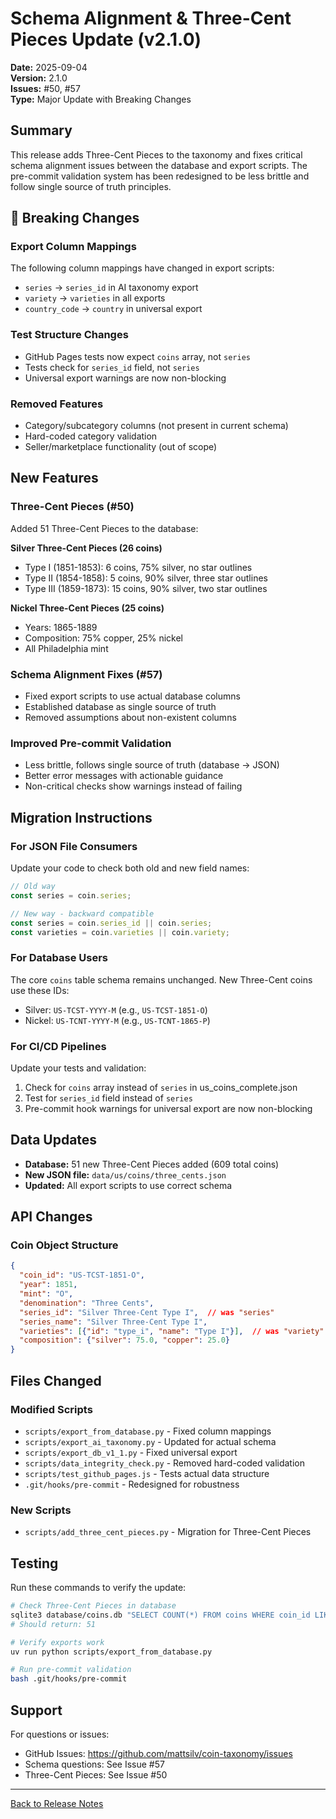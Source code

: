 # Schema Alignment & Three-Cent Pieces Update (v2.1.0)

**Date:** 2025-09-04  
**Version:** 2.1.0  
**Issues:** #50, #57  
**Type:** Major Update with Breaking Changes

## Summary

This release adds Three-Cent Pieces to the taxonomy and fixes critical schema alignment issues between the database and export scripts. The pre-commit validation system has been redesigned to be less brittle and follow single source of truth principles.

## 🚨 Breaking Changes

### Export Column Mappings
The following column mappings have changed in export scripts:
- `series` → `series_id` in AI taxonomy export
- `variety` → `varieties` in all exports  
- `country_code` → `country` in universal export

### Test Structure Changes
- GitHub Pages tests now expect `coins` array, not `series`
- Tests check for `series_id` field, not `series`
- Universal export warnings are now non-blocking

### Removed Features
- Category/subcategory columns (not present in current schema)
- Hard-coded category validation
- Seller/marketplace functionality (out of scope)

## New Features

### Three-Cent Pieces (#50)
Added 51 Three-Cent Pieces to the database:

**Silver Three-Cent Pieces (26 coins)**
- Type I (1851-1853): 6 coins, 75% silver, no star outlines
- Type II (1854-1858): 5 coins, 90% silver, three star outlines
- Type III (1859-1873): 15 coins, 90% silver, two star outlines

**Nickel Three-Cent Pieces (25 coins)**
- Years: 1865-1889
- Composition: 75% copper, 25% nickel
- All Philadelphia mint

### Schema Alignment Fixes (#57)
- Fixed export scripts to use actual database columns
- Established database as single source of truth
- Removed assumptions about non-existent columns

### Improved Pre-commit Validation
- Less brittle, follows single source of truth (database → JSON)
- Better error messages with actionable guidance
- Non-critical checks show warnings instead of failing

## Migration Instructions

### For JSON File Consumers

Update your code to check both old and new field names:

```javascript
// Old way
const series = coin.series;

// New way - backward compatible
const series = coin.series_id || coin.series;
const varieties = coin.varieties || coin.variety;
```

### For Database Users

The core `coins` table schema remains unchanged. New Three-Cent coins use these IDs:
- Silver: `US-TCST-YYYY-M` (e.g., `US-TCST-1851-O`)
- Nickel: `US-TCNT-YYYY-M` (e.g., `US-TCNT-1865-P`)

### For CI/CD Pipelines

Update your tests and validation:
1. Check for `coins` array instead of `series` in us_coins_complete.json
2. Test for `series_id` field instead of `series`
3. Pre-commit hook warnings for universal export are now non-blocking

## Data Updates

- **Database:** 51 new Three-Cent Pieces added (609 total coins)
- **New JSON file:** `data/us/coins/three_cents.json`
- **Updated:** All export scripts to use correct schema

## API Changes

### Coin Object Structure
```json
{
  "coin_id": "US-TCST-1851-O",
  "year": 1851,
  "mint": "O",
  "denomination": "Three Cents",
  "series_id": "Silver Three-Cent Type I",  // was "series"
  "series_name": "Silver Three-Cent Type I",
  "varieties": [{"id": "type_i", "name": "Type I"}],  // was "variety"
  "composition": {"silver": 75.0, "copper": 25.0}
}
```

## Files Changed

### Modified Scripts
- `scripts/export_from_database.py` - Fixed column mappings
- `scripts/export_ai_taxonomy.py` - Updated for actual schema
- `scripts/export_db_v1_1.py` - Fixed universal export
- `scripts/data_integrity_check.py` - Removed hard-coded validation
- `scripts/test_github_pages.js` - Tests actual data structure
- `.git/hooks/pre-commit` - Redesigned for robustness

### New Scripts
- `scripts/add_three_cent_pieces.py` - Migration for Three-Cent Pieces

## Testing

Run these commands to verify the update:

```bash
# Check Three-Cent Pieces in database
sqlite3 database/coins.db "SELECT COUNT(*) FROM coins WHERE coin_id LIKE 'US-TC%'"
# Should return: 51

# Verify exports work
uv run python scripts/export_from_database.py

# Run pre-commit validation
bash .git/hooks/pre-commit
```

## Support

For questions or issues:
- GitHub Issues: https://github.com/mattsilv/coin-taxonomy/issues
- Schema questions: See Issue #57
- Three-Cent Pieces: See Issue #50

---

[Back to Release Notes](./README.md)
